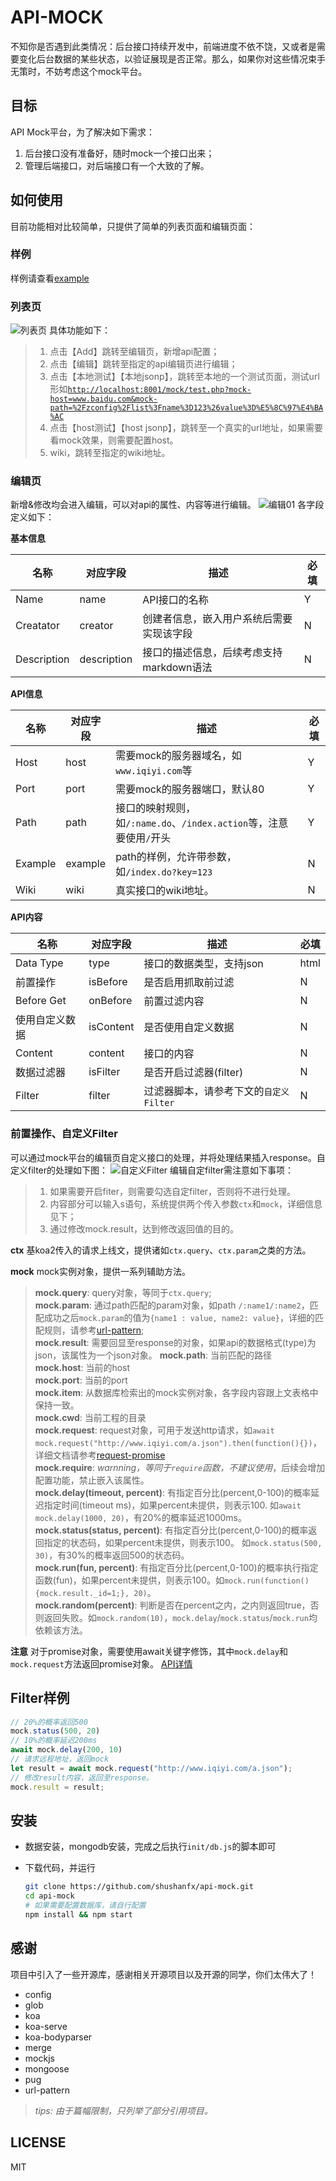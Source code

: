 # API-MOCK
不知你是否遇到此类情况：后台接口持续开发中，前端进度不依不饶，又或者是需要变化后台数据的某些状态，以验证展现是否正常。那么，如果你对这些情况束手无策时，不妨考虑这个mock平台。

## 目标
API Mock平台，为了解决如下需求：
1. 后台接口没有准备好，随时mock一个接口出来；
2. 管理后端接口，对后端接口有一个大致的了解。

## 如何使用
目前功能相对比较简单，只提供了简单的列表页面和编辑页面：
### 样例
样例请查看[example](./doc/example.md)

### 列表页
![列表页](./doc/list.png)
具体功能如下：
> 1. 点击【Add】跳转至编辑页，新增api配置；
> 2. 点击【编辑】跳转至指定的api编辑页进行编辑；
> 3. 点击【本地测试】【本地jsonp】，跳转至本地的一个测试页面，测试url形如[`http://localhost:8001/mock/test.php?mock-host=www.baidu.com&mock-path=%2Fzconfig%2Flist%3Fname%3D123%26value%3D%E5%8C%97%E4%BA%AC`](http://localhost:8001/mock/test.php?mock-host=www.baidu.com&mock-path=%2Fzconfig%2Flist%3Fname%3D123%26value%3D%E5%8C%97%E4%BA%AC)
> 4. 点击【host测试】【host jsonp】，跳转至一个真实的url地址，如果需要看mock效果，则需要配置host。
> 5. wiki，跳转至指定的wiki地址。

### 编辑页
新增&修改均会进入编辑，可以对api的属性、内容等进行编辑。
![编辑01](./doc/edit1.png)
各字段定义如下： 

**基本信息**

| 名称 | 对应字段 | 描述 | 必填 |
| ---------|----------|---------|-------- |
|  Name | name | API接口的名称 | Y |
|  Creatator | creator | 创建者信息，嵌入用户系统后需要实现该字段 | N |
|  Description | description | 接口的描述信息，后续考虑支持markdown语法 | N |

**API信息**

| 名称 | 对应字段 | 描述 | 必填 |
| ---------|----------|---------|-------- |
| Host | host | 需要mock的服务器域名，如`www.iqiyi.com`等 | Y |
| Port | port | 需要mock的服务器端口，默认80 | Y |
| Path | path | 接口的映射规则，如`/:name.do`、`/index.action`等，注意要使用`/`开头 | Y |
| Example | example | path的样例，允许带参数，如`/index.do?key=123` | N |
| Wiki | wiki | 真实接口的wiki地址。 | N |

**API内容**

| 名称 | 对应字段 | 描述 | 必填 |
| ---------|----------|---------|-------- |
| Data Type | type | 接口的数据类型，支持json|html|xml等格式 | Y |
| 前置操作 | isBefore | 是否启用抓取前过滤 | N |
| Before Get | onBefore | 前置过滤内容 | N |
| 使用自定义数据 | isContent | 是否使用自定义数据 | N |
| Content | content | 接口的内容 | N |
| 数据过滤器 | isFilter | 是否开启过滤器(filter) | N |
| Filter | filter | 过滤器脚本，请参考下文的`自定义Filter` | N |


### 前置操作、自定义Filter
可以通过mock平台的编辑页自定义接口的处理，并将处理结果插入response。自定义filter的处理如下图：
![自定义Filter](./doc/edit3.png)
编辑自定filter需注意如下事项：
> 1. 如果需要开启fiter，则需要勾选自定filter，否则将不进行处理。
> 2. 内容部分可以输入s语句，系统提供两个传入参数`ctx`和`mock`，详细信息见下；
> 3. 通过修改mock.result，达到修改返回值的目的。


**ctx**
基koa2传入的请求上线文，提供诸如`ctx.query`、`ctx.param`之类的方法。

**mock**
mock实例对象，提供一系列辅助方法。
>
> **mock.query**: query对象，等同于`ctx.query`;       
> **mock.param**: 通过path匹配的param对象，如path `/:name1/:name2`，匹配成功之后`mock.param`的值为`{name1 : value, name2: value}`，详细的匹配规则，请参考[url-pattern](https://www.npmjs.com/package/url-pattern);     
> **mock.result**: 需要回显至response的对象，如果api的数据格式(type)为json，该属性为一个json对象。
> **mock.path**: 当前匹配的路径     
> **mock.host**: 当前的host     
> **mock.port**: 当前的port     
> **mock.item**: 从数据库检索出的mock实例对象，各字段内容跟上文表格中保持一致。     
> **mock.cwd**: 当前工程的目录    
> **mock.request**: request对象，可用于发送http请求，如`await mock.request("http://www.iqiyi.com/a.json").then(function(){})`，详细文档请参考[request-promise](https://github.com/request/request-promise)     
> **mock.require**: *warnning，等同于`require`函数，不建议使用*，后续会增加配置功能，禁止嵌入该属性。     
> **mock.delay(timeout, percent)**: 有指定百分比(percent,0-100)的概率延迟指定时间(timeout ms)，如果percent未提供，则表示100. 如`await mock.delay(1000, 20)`，有20%的概率延迟1000ms。     
> **mock.status(status, percent)**: 有指定百分比(percent,0-100)的概率返回指定的状态码，如果percent未提供，则表示100。 如`mock.status(500, 30)`，有30%的概率返回500的状态码。     
> **mock.run(fun, percent)**: 有指定百分比(percent,0-100)的概率执行指定函数(fun)，如果percent未提供，则表示100。如`mock.run(function(){mock.result._id=1;}, 20)`。     
> **mock.random(percent)**: 判断是否在percent之内，之内则返回true，否则返回失败。如`mock.random(10)`，`mock.delay`/`mock.status`/`mock.run`均依赖该方法。      

**注意**
对于promise对象，需要使用await关键字修饰，其中`mock.delay`和`mock.request`方法返回promise对象。
[API详情](./doc/api.md)

## Filter样例
```javascript
// 20%的概率返回500
mock.status(500, 20)
// 10%的概率延迟200ms
await mock.delay(200, 10)
// 请求远程地址，返回mock
let result = await mock.request("http://www.iqiyi.com/a.json");
// 修改result内容，返回至response。
mock.result = result;
```


## 安装
* 数据安装，mongodb安装，完成之后执行`init/db.js`的脚本即可

* 下载代码，并运行
	```bash
	git clone https://github.com/shushanfx/api-mock.git
	cd api-mock
	# 如果需要配置数据库，请自行配置
	npm install && npm start
	```

## 感谢
项目中引入了一些开源库，感谢相关开源项目以及开源的同学，你们太伟大了！
* config
* glob
* koa
* koa-serve
* koa-bodyparser
* merge
* mockjs
* mongoose
* pug
* url-pattern

> *tips: 由于篇幅限制，只列举了部分引用项目。*

## LICENSE
MIT
